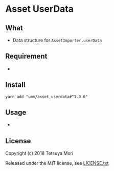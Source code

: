 # Asset UserData

## What

* Data structure for `AssetImporter.userData`

## Requirement

* 

## Install

```shell
yarn add "umm/asset_userdata#^1.0.0"
```

## Usage

* 

## License

Copyright (c) 2018 Tetsuya Mori

Released under the MIT license, see [LICENSE.txt](LICENSE.txt)

